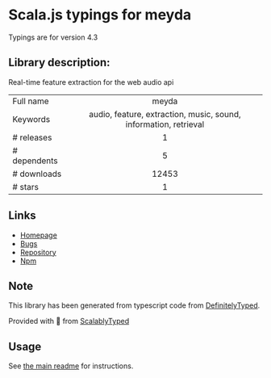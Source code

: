 
# Scala.js typings for meyda

Typings are for version 4.3

## Library description:
Real-time feature extraction for the web audio api

|                    |                 |
| ------------------ | :-------------: |
| Full name          | meyda |
| Keywords           | audio, feature, extraction, music, sound, information, retrieval |
| # releases         | 1 |
| # dependents       | 5 |
| # downloads        | 12453 |
| # stars            | 1 |

## Links
- [Homepage](https://github.com/meyda/meyda)
- [Bugs](https://github.com/meyda/meyda/issues)
- [Repository](https://github.com/meyda/meyda)
- [Npm](https://www.npmjs.com/package/meyda)
    


## Note
This library has been generated from typescript code from [DefinitelyTyped](https://definitelytyped.org).

Provided with :purple_heart: from [ScalablyTyped](https://github.com/oyvindberg/ScalablyTyped)

## Usage
See [the main readme](../../readme.md) for instructions.


